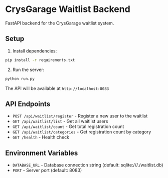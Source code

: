 # CrysGarage Waitlist Backend

FastAPI backend for the CrysGarage waitlist system.

## Setup

1. Install dependencies:
```bash
pip install -r requirements.txt
```

2. Run the server:
```bash
python run.py
```

The API will be available at `http://localhost:8083`

## API Endpoints

- `POST /api/waitlist/register` - Register a new user to the waitlist
- `GET /api/waitlist/list` - Get all waitlist users
- `GET /api/waitlist/count` - Get total registration count
- `GET /api/waitlist/categories` - Get registration count by category
- `GET /health` - Health check

## Environment Variables

- `DATABASE_URL` - Database connection string (default: sqlite:///./waitlist.db)
- `PORT` - Server port (default: 8083)
